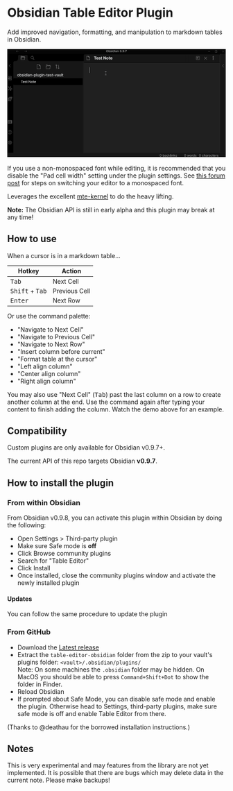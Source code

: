 # Obsidian Table Editor Plugin

Add improved navigation, formatting, and manipulation to markdown tables in Obsidian.

![basic functionality](resources/basic-functionality.gif)

If you use a non-monospaced font while editing, it is recommended that you
disable the "Pad cell width" setting under the plugin settings. See [this
forum post](https://forum.obsidian.md/t/monospace-font-in-the-editor/648/10)
for steps on switching your editor to a monospaced font.

Leverages the excellent [mte-kernel](https://github.com/susisu/mte-kernel) to do the heavy lifting.

**Note:** The Obsidian API is still in early alpha and this plugin may break at any time!

## How to use

When a cursor is in a markdown table...

| Hotkey                            | Action        |
| --------------------------------- | ------------- |
| <kbd>Tab</kbd>                    | Next Cell     |
| <kbd>Shift</kbd> + <kbd>Tab</kbd> | Previous Cell |
| <kbd>Enter</kbd>                  | Next Row      |

Or use the command palette:

- "Navigate to Next Cell"
- "Navigate to Previous Cell"
- "Navigate to Next Row"
- "Insert column before current"
- "Format table at the cursor"
- "Left align column"
- "Center align column"
- "Right align column"

You may also use "Next Cell" (<kbd>Tab</kbd>) past the last column on a row to create another column at the end. Use the command again after typing your content to finish adding the column. Watch the demo above for an example.

## Compatibility

Custom plugins are only available for Obsidian v0.9.7+.

The current API of this repo targets Obsidian **v0.9.7**.

## How to install the plugin

### From within Obsidian

From Obsidian v0.9.8, you can activate this plugin within Obsidian by doing the following:

- Open Settings > Third-party plugin
- Make sure Safe mode is **off**
- Click Browse community plugins
- Search for "Table Editor"
- Click Install
- Once installed, close the community plugins window and activate the newly installed plugin

#### Updates

You can follow the same procedure to update the plugin

### From GitHub

- Download the [Latest release](https://github.com/tgrosinger/table-editor-obsidian/releases/latest)
- Extract the `table-editor-obsidian` folder from the zip to your vault's plugins folder: `<vault>/.obsidian/plugins/`  
Note: On some machines the `.obsidian` folder may be hidden. On MacOS you should be able to press `Command+Shift+Dot` to show the folder in Finder.
- Reload Obsidian
- If prompted about Safe Mode, you can disable safe mode and enable the plugin.
Otherwise head to Settings, third-party plugins, make sure safe mode is off and
enable Table Editor from there.

(Thanks to @deathau for the borrowed installation instructions.)

## Notes

This is very experimental and may features from the library are not yet
implemented. It is possible that there are bugs which may delete data in the
current note. Please make backups!
